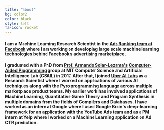 ```yaml
---
title: "about"
bg: color2
color: black
style: left
fa-icon: rocket
---
```




#### I am a Machine Learning Research Scientist in the [Ads Ranking team at Facebook](https://research.fb.com/people/singh-rohit/) where I am working on developing large scale machine learning technologies behind Facebook’s advertising marketplace.
#### I graduated with a PhD from [Prof. Armando Solar-Lezama's](https://people.csail.mit.edu/asolar/) [Computer-Aided Programming](http://groups.csail.mit.edu/cap/) group at MIT Computer Science and Artificial Intelligence Lab (CSAIL) in 2017.  After that, I joined [Uber AI Labs](https://uber.ai) as a Research Scientist where I worked on applications of various AI techniques along with the [Pyro programming language](http://pyro.ai) across multiple marketplace product teams. My earlier work has involved applications of Machine Learning, Quantitative Game Theory and Program Synthesis in multiple domains from the fields of Compilers and Databases. I have worked as an intern at Google where I used Google Brain's deep-learning framework for an application with the YouTube Ads team and as a PM intern at Yelp where I worked on a Machine Learning application on Ad CTR prediction. 
